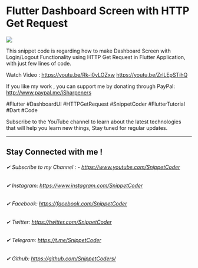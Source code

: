 # Flutter Dashboard Screen with HTTP Get Request

<img src="http://img.youtube.com/vi/Rk-i0yLOZxw/maxresdefault.jpg">

This snippet code is regarding how to make Dashboard Screen with Login/Logout Functionality using HTTP Get Request in Flutter Application, with just few lines of code.

Watch Video :
https://youtu.be/Rk-i0yLOZxw
https://youtu.be/ZrlLEpSTihQ

If you like my work , you can support me by donating through PayPal:
http://www.paypal.me/iSharpeners

#Flutter #DashboardUI #HTTPGetRequest #SnippetCoder #FlutterTutorial #Dart #Code


Subscribe to the YouTube channel to learn about the latest technologies that will help you learn new things, Stay tuned for regular updates.
________________________________________________________________________

## Stay Connected with me !
###### ✔ Subscribe to my Channel : - https://www.youtube.com/SnippetCoder
###### ✔ Instagram: https://www.instagram.com/SnippetCoder
###### ✔ Facebook:  https://facebook.com/SnippetCoder
###### ✔ Twitter:   https://twitter.com/SnippetCoder
###### ✔ Telegram:  https://t.me/SnippetCoder
###### ✔ Github:    https://github.com/SnippetCoders/
